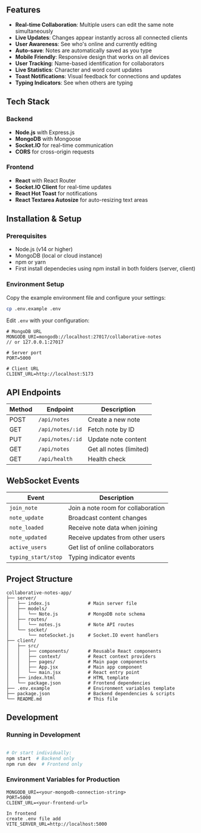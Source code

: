 ## Features

- **Real-time Collaboration**: Multiple users can edit the same note simultaneously
- **Live Updates**: Changes appear instantly across all connected clients
- **User Awareness**: See who's online and currently editing
- **Auto-save**: Notes are automatically saved as you type
- **Mobile Friendly**: Responsive design that works on all devices
- **User Tracking**: Name-based identification for collaborators
- **Live Statistics**: Character and word count updates
- **Toast Notifications**: Visual feedback for connections and updates
- **Typing Indicators**: See when others are typing

## Tech Stack

### Backend

- **Node.js** with Express.js
- **MongoDB** with Mongoose
- **Socket.IO** for real-time communication
- **CORS** for cross-origin requests

### Frontend

- **React** with React Router
- **Socket.IO Client** for real-time updates
- **React Hot Toast** for notifications
- **React Textarea Autosize** for auto-resizing text areas

## Installation & Setup

### Prerequisites

- Node.js (v14 or higher)
- MongoDB (local or cloud instance)
- npm or yarn
- First install dependecies using npm install in both folders (server, client)

### Environment Setup

Copy the example environment file and configure your settings:

```bash
cp .env.example .env
```

Edit `.env` with your configuration:

```env
# MongoDB URL
MONGODB_URI=mongodb://localhost:27017/collaborative-notes
// or 127.0.0.1:27017

# Server port
PORT=5000

# Client URL
CLIENT_URL=http://localhost:5173
```

## API Endpoints

| Method | Endpoint         | Description             |
| ------ | ---------------- | ----------------------- |
| POST   | `/api/notes`     | Create a new note       |
| GET    | `/api/notes/:id` | Fetch note by ID        |
| PUT    | `/api/notes/:id` | Update note content     |
| GET    | `/api/notes`     | Get all notes (limited) |
| GET    | `/api/health`    | Health check            |

## WebSocket Events

| Event               | Description                        |
| ------------------- | ---------------------------------- |
| `join_note`         | Join a note room for collaboration |
| `note_update`       | Broadcast content changes          |
| `note_loaded`       | Receive note data when joining     |
| `note_updated`      | Receive updates from other users   |
| `active_users`      | Get list of online collaborators   |
| `typing_start/stop` | Typing indicator events            |

## Project Structure

```
collaborative-notes-app/
├── server/
│   ├── index.js              # Main server file
│   ├── models/
│   │   └── Note.js           # MongoDB note schema
│   ├── routes/
│   │   └── notes.js          # Note API routes
│   └── socket/
│       └── noteSocket.js     # Socket.IO event handlers
├── client/
│   ├── src/
│   │   ├── components/       # Reusable React components
│   │   ├── context/          # React context providers
│   │   ├── pages/            # Main page components
│   │   ├── App.jsx           # Main app component
│   │   └── main.jsx          # React entry point
│   ├── index.html            # HTML template
│   └── package.json          # Frontend dependencies
├── .env.example              # Environment variables template
├── package.json              # Backend dependencies & scripts
└── README.md                 # This file
```

## Development

### Running in Development

```bash

# Or start individually:
npm start  # Backend only
npm run dev  # Frontend only
```

### Environment Variables for Production

```env
MONGODB_URI=<your-mongodb-connection-string>
PORT=5000
CLIENT_URL=<your-frontend-url>

In frontend 
create .env file add 
VITE_SERVER_URL=http://localhost:5000 
```

